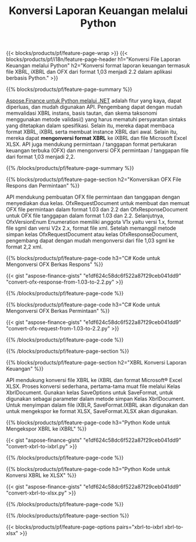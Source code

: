 ﻿---
title: Konversi Laporan Keuangan melalui Python
url: /id/python-net/conversion/
description:  Python kode untuk mengonversi Laporan Keuangan dalam format file XBRL, iXBRL(xbrl sebaris) dan OFX melalui pustaka Python.
---
{{< blocks/products/pf/feature-page-wrap >}}
{{< blocks/products/pf/i18n/feature-page-header h1="Konversi File Laporan Keuangan melalui Python" h2="Konversi format laporan keuangan termasuk file XBRL, iXBRL dan OFX dari format 1,03 menjadi 2.2 dalam aplikasi berbasis Python." >}}

{{% blocks/products/pf/feature-page-summary %}}

[Aspose.Finance untuk Python melalui .NET](https://products.aspose.com/finance/python-net/) adalah fitur yang kaya, dapat diperluas, dan mudah digunakan API. Pengembang dapat dengan mudah memvalidasi XBRL instans, basis tautan, dan skema taksonomi menggunakan metode validasi() yang harus mematuhi persyaratan sintaks yang ditetapkan dalam spesifikasi. Selain itu, mereka dapat membaca format XBRL, iXBRL serta membuat instance XBRL dari awal. Selain itu, mereka dapat **mengonversi format XBRL** ke iXBRL dan file Microsoft Excel XLSX. API juga mendukung permintaan / tanggapan format pertukaran keuangan terbuka (OFX) dan mengonversi OFX permintaan / tanggapan file dari format 1,03 menjadi 2,2.

{{% /blocks/products/pf/feature-page-summary %}}

{{% blocks/products/pf/feature-page-section h2="Konversikan OFX File Respons dan Permintaan" %}}

API mendukung pembuatan OFX file permintaan dan tanggapan dengan menyediakan dua kelas. OfxRequestDocument untuk membuat dan memuat OFX file permintaan dalam format 1.03 dan 2.2 dan OfxResponseDocument untuk OFX file tanggapan dalam format 1.03 dan 2.2. Selanjutnya, OfxVersionEnum Enumeration memiliki anggota V1x yaitu versi 1.x, format file sgml dan versi V2x 2.x, format file xml. Setelah memanggil metode simpan kelas OfxRequestDocument atau kelas OfxResponseDocument, pengembang dapat dengan mudah mengonversi dari file 1,03 sgml ke format 2,2 xml.


{{% blocks/products/pf/feature-page-code h3="C# Kode untuk Mengonversi OFX Berkas Respons" %}}

{{< gist "aspose-finance-gists" "e1df624c58dc6f522a87f29ceb041dd9" "convert-ofx-response-from-1.03-to-2.2.py" >}} 

{{% /blocks/products/pf/feature-page-code %}}

{{% blocks/products/pf/feature-page-code h3="C# Kode untuk Mengonversi OFX Berkas Permintaan" %}}

{{< gist "aspose-finance-gists" "e1df624c58dc6f522a87f29ceb041dd9" "convert-ofx-request-from-1.03-to-2.2.py" >}} 

{{% /blocks/products/pf/feature-page-code %}}

{{% /blocks/products/pf/feature-page-section %}}

{{% blocks/products/pf/feature-page-section h2="XBRL Konversi Laporan Keuangan" %}}

API mendukung konversi file XBRL ke iXBRL dan format Microsoft® Excel XLSX. Proses konversi sederhana, pertama-tama muat file melalui Kelas XbrlDocument. Gunakan kelas SaveOptions untuk SaveFormat, untuk digunakan sebagai parameter dalam metode simpan Kelas XbrlDocument. Untuk menyimpan dalam file iXBLR, SaveFormat.IXBRL akan digunakan dan untuk mengekspor ke format XLSX, SaveFormat.XLSX akan digunakan.

{{% blocks/products/pf/feature-page-code h3="Python Kode untuk Mengekspor XBRL ke iXBRL" %}}

{{< gist "aspose-finance-gists" "e1df624c58dc6f522a87f29ceb041dd9" "convert-xbrl-to-ixbrl.py" >}} 

{{% /blocks/products/pf/feature-page-code %}}

{{% blocks/products/pf/feature-page-code h3="Python Kode untuk Konversi XBRL ke XLSX" %}}

{{< gist "aspose-finance-gists" "e1df624c58dc6f522a87f29ceb041dd9" "convert-xbrl-to-xlsx.py" >}} 

{{% /blocks/products/pf/feature-page-code %}}

{{% /blocks/products/pf/feature-page-section %}}

{{< blocks/products/pf/feature-page-options pairs="xbrl-to-ixbrl xbrl-to-xlsx" >}}